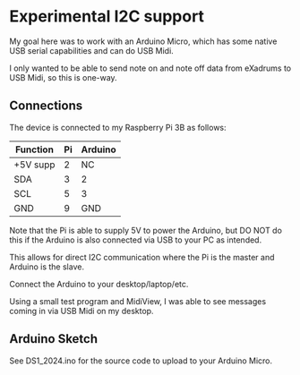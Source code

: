 # Experimental I2C support

My goal here was to work with an Arduino Micro, which has some native USB serial capabilities and can do USB Midi.

I only wanted to be able to send note on and note off data from eXadrums to USB Midi, so this is one-way.

## Connections

The device is connected to my Raspberry Pi 3B as follows:

|Function|Pi|Arduino|
|---|---|---|
|+5V supp|2 |NC|
|SDA|3|2|
|SCL|5|3|
|GND|9|GND|

Note that the Pi is able to supply 5V to power the Arduino, but DO NOT do this if the Arduino is also connected via USB to your PC as intended.

This allows for direct I2C communication where the Pi is the master and Arduino is the slave.

Connect the Arduino to your desktop/laptop/etc.

Using a small test program and MidiView, I was able to see messages coming in via USB Midi on my desktop.

## Arduino Sketch

See DS1_2024.ino for the source code to upload to your Arduino Micro.


